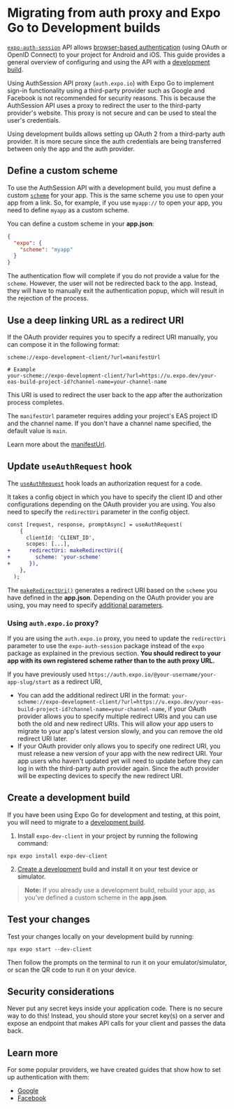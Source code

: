 # Migrating from auth proxy and Expo Go to Development builds

[`expo-auth-session`](https://docs.expo.dev/versions/latest/sdk/auth-session) API allows [browser-based authentication](https://docs.expo.dev/versions/latest/sdk/auth-session/#how-web-browser-based-authentication-flows-work) (using OAuth or OpenID Connect) to your project for Android and iOS. This guide provides a general overview of configuring and using the API with a [development build](/development/create-development-builds/).

Using AuthSession API proxy (`auth.expo.io`) with Expo Go to implement sign-in functionality using a third-party provider such as Google and Facebook is not recommended for security reasons. This is because the AuthSession API uses a proxy to redirect the user to the third-party provider's website. This proxy is not secure and can be used to steal the user's credentials.

Using development builds allows setting up OAuth 2 from a third-party auth provider. It is more secure since the auth credentials are being transferred between only the app and the auth provider.

## Define a custom scheme

To use the AuthSession API with a development build, you must define a custom [`scheme`](/versions/latest/config/app/#scheme) for your app. This is the same scheme you use to open your app from a link. So, for example, if you use `myapp://` to open your app, you need to define `myapp` as a custom scheme.

You can define a custom scheme in your **app.json**:

```json
{
  "expo": {
    "scheme": "myapp"
  }
}
```

The authentication flow will complete if you do not provide a value for the `scheme`. However, the user will not be redirected back to the app. Instead, they will have to manually exit the authentication popup, which will result in the rejection of the process.

## Use a deep linking URL as a redirect URI

If the OAuth provider requires you to specify a redirect URI manually, you can compose it in the following format:

```shell
scheme://expo-development-client/?url=manifestUrl

# Example
your-scheme://expo-development-client/?url=https://u.expo.dev/your-eas-build-project-id?channel-name=your-channel-name
```

This URI is used to redirect the user back to the app after the authorization process completes.

The `manifestUrl` parameter requires adding your project's EAS project ID and the channel name. If you don't have a channel name specified, the default value is `main`.

Learn more about the [manifestUrl](/development/development-workflows/#deep-linking-urls).

## Update `useAuthRequest` hook

The [`useAuthRequest`](https://docs.expo.dev/versions/latest/sdk/auth-session/#useauthrequestconfig-discovery) hook loads an authorization request for a code.

It takes a config object in which you have to specify the client ID and other configurations depending on the OAuth provider you are using. You also need to specify the `redirectUri` parameter in the config object.

```diff
const [request, response, promptAsync] = useAuthRequest(
    {
      clientId: 'CLIENT_ID',
      scopes: [...],
+      redirectUri: makeRedirectUri({
+        scheme: 'your-scheme'
+      }),
    },
  );
```

The [`makeRedirectUri()`](https://docs.expo.dev/versions/latest/sdk/auth-session/#authsessionmakeredirecturioptions) generates a redirect URI based on the `scheme` you have defined in the **app.json**. Depending on the OAuth provider you are using, you may need to specify [additional parameters](https://docs.expo.dev/versions/latest/sdk/auth-session/#authsessionredirecturioptions).

### Using `auth.expo.io` proxy?

If you are using the `auth.expo.io` proxy, you need to update the `redirectUri` parameter to use the `expo-auth-session` package instead of the `expo` package as explained in the previous section. **You should redirect to your app with its own registered scheme rather than to the auth proxy URL.**

If you have previously used `https://auth.expo.io/@your-username/your-app-slug/start` as a redirect URI,

- You can add the additional redirect URI in the format: `your-scheme://expo-development-client/?url=https://u.expo.dev/your-eas-build-project-id?channel-name=your-channel-name`, if your OAuth provider allows you to specify multiple redirect URIs and you can use both the old and new redirect URIs. This will allow your app users to migrate to your app's latest version slowly, and you can remove the old redirect URI later.
- If your OAuth provider only allows you to specify one redirect URI, you must release a new version of your app with the new redirect URI. Your app users who haven't updated yet will need to update before they can log in with the third-party auth provider again. Since the auth provider will be expecting devices to specify the new redirect URI.

## Create a development build

If you have been using Expo Go for development and testing, at this point, you will need to migrate to a [development build](https://docs.expo.dev/development/introduction/).

1. Install `expo-dev-client` in your project by running the following command:

```shell
npx expo install expo-dev-client
```

2. [Create a development](https://docs.expo.dev/development/create-development-builds/) build and install it on your test device or simulator.

> **Note:** If you already use a development build, rebuild your app, as you've defined a custom scheme in the **app.json**.

## Test your changes

Test your changes locally on your development build by running:

```shell
npx expo start --dev-client
```

Then follow the prompts on the terminal to run it on your emulator/simulator, or scan the QR code to run it on your device.

## Security considerations

Never put any secret keys inside your application code. There is no secure way to do this! Instead, you should store your secret key(s) on a server and expose an endpoint that makes API calls for your client and passes the data back.

## Learn more

For some popular providers, we have created guides that show how to set up authentication with them:

- [Google]()
- [Facebook]()
